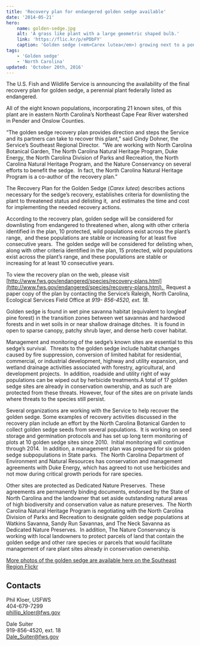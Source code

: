 ```yaml
---
title: 'Recovery plan for endangered golden sedge available'
date: '2014-05-21'
hero:
    name: golden-sedge.jpg
    alt: 'A grass like plant with a large geometric shaped bulb.'
    link: 'https://flic.kr/p/ePDbFY'
    caption: 'Golden sedge (<em>Carex lutea</em>) growing next to a pond cypress tree in Pender County, NC. Photo by Dale Suiter, USFWS.'
tags:
    - 'Golden sedge'
    - 'North Carolina'
updated: 'October 20th, 2016'
---
```


The U.S. Fish and Wildlife Service is announcing the availability of the final recovery plan for golden sedge, a perennial plant federally listed as endangered.

All of the eight known populations, incorporating 21 known sites, of this plant are in eastern North Carolina’s Northeast Cape Fear River watershed in Pender and Onslow Counties.

“The golden sedge recovery plan provides direction and steps the Service and its partners can take to recover this plant,” said Cindy Dohner, the Service’s Southeast Regional Director.  “We are working with North Carolina Botanical Garden, The North Carolina Natural Heritage Program, Duke Energy, the North Carolina Division of Parks and Recreation, the North Carolina Natural Heritage Program, and the Nature Conservancy on several efforts to benefit the sedge.  In fact, the North Carolina Natural Heritage Program is a co-author of the recovery plan.”

The Recovery Plan for the Golden Sedge (<em>Carex lutea</em>) describes actions necessary for the sedge’s recovery, establishes criteria for downlisting the plant to threatened status and delisting it,  and estimates the time and cost for implementing the needed recovery actions.

According to the recovery plan, golden sedge will be considered for downlisting from endangered to threatened when, along with other criteria identified in the plan, 10 protected, wild populations exist across the plant’s range,  and these populations are stable or increasing for at least five consecutive years.  The golden sedge will be considered for delisting when, along with other criteria identified in the plan, 15 protected, wild populations exist across the plant’s range, and these populations are stable or increasing for at least 10 consecutive years.

To view the recovery plan on the web, please visit [http://www.fws.gov/endangered/species/recovery-plans.html](http://www.fws.gov/endangered/species/recovery-plans.html).  Request a paper copy of the plan by contacting the Service’s Raleigh, North Carolina, Ecological Services Field Office at _919- 856-4520, ext. 18._

Golden sedge is found in wet pine savanna habitat (equivalent to longleaf pine forest) in the transition zones between wet savannas and hardwood forests and in wet soils in or near shallow drainage ditches.  It is found in open to sparse canopy, patchy shrub layer, and dense herb cover habitat.

Management and monitoring of the sedge’s known sites are essential to this sedge’s survival.  Threats to the golden sedge include habitat changes caused by fire suppression, conversion of limited habitat for residential, commercial, or industrial development, highway and utility expansion, and wetland drainage activities associated with forestry, agricultural, and development projects.  In addition, roadside and utility right of way populations can be wiped out by herbicide treatments.A total of 17 golden sedge sites are already in conservation ownership, and as such are protected from these threats. However, four of the sites are on private lands where threats to the species still persist.

Several organizations are working with the Service to help recover the golden sedge. Some examples of recovery activities discussed in the recovery plan include an effort by the North Carolina Botanical Garden to collect golden sedge seeds from several populations.  It is working on seed storage and germination protocols and has set up long term monitoring of plots at 10 golden sedge sites since 2010.  Initial monitoring will continue through 2014.  In addition, a management plan was prepared for six golden sedge subpopulations in State parks.  The North Carolina Department of Environment and Natural Resources has conservation and management agreements with Duke Energy, which has agreed to not use herbicides and not mow during critical growth periods for rare species.

Other sites are protected as Dedicated Nature Preserves.  These agreements are permanently binding documents, endorsed by the State of North Carolina and the landowner that set aside outstanding natural areas of high biodiversity and conservation value as nature preserves.  The North Carolina Natural Heritage Program is negotiating with the North Carolina Division of Parks and Recreation to designate golden sedge populations at Watkins Savanna, Sandy Run Savannas, and The Neck Savanna as Dedicated Nature Preserves.  In addition, The Nature Conservancy is working with local landowners to protect parcels of land that contain the golden sedge and other rare species or parcels that would facilitate management of rare plant sites already in conservation ownership.

[More photos of the golden sedge are available here on the Southeast Region Flickr](https://www.flickr.com/photos/usfwssoutheast/sets/72157634185710902)

## Contacts

Phil Kloer, USFWS  
404-679-7299  
[phillip_kloer@fws.gov](mailto:phillip_kloer@fws.gov)

Dale Suiter  
919-856-4520, ext. 18  
[Dale_Suiter@fws.gov](mailto:Dale_Suiter@fws.gov)
